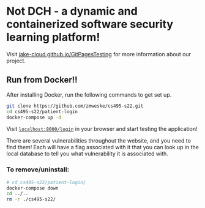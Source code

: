 # Not DCH - a dynamic and containerized software security learning platform!

Visit [jake-cloud.github.io/GitPagesTesting](https://jake-cloud.github.io/GitPagesTesting/) for more information about our project. 

## Run from Docker!!

After installing Docker, run the following commands to get set up. 

```sh
git clone https://github.com/zmweske/cs495-s22.git
cd cs495-s22/patient-login
docker-compose up -d
```

Visit [`localhost:8000/login`](http://localhost:8000/login) in your browser and start testing the application!

There are several vulnerabilities throughout the website, and you need to find them! Each will have a flag associated with it that you can look up in the local database to tell you what vulnerability it is associated with. 

### To remove/uninstall:
```sh
# cd cs495-s22/patient-login/
docker-compose down
cd ../..
rm -r ./cs495-s22/
```
